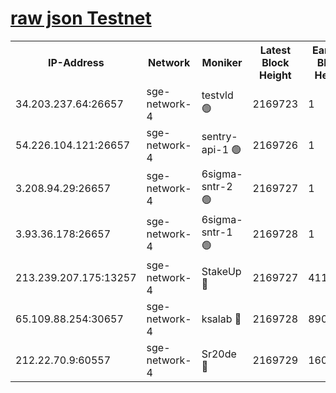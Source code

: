 
[raw json Testnet](https://rpc-check.sget.stavr.tech/sget/rpc-sget-result.json)
=


<table><tr><th>IP-Address</th><th>Network</th><th>Moniker</th><th>Latest Block Height</th><th>Earliest Block Height</th><th>Catching Up</th><th>Tx Index</th><th>Voting Power</th><th>Scan Time</th></tr><tr><td>34.203.237.64:26657</td><td>sge-network-4</td><td>testvld 🟢</td><td>2169723</td><td>1</td><td>False</td><td>on</td><td>0</td><td>2024-03-25T13:29:56.732181406UTC</td></tr><tr><td>54.226.104.121:26657</td><td>sge-network-4</td><td>sentry-api-1 🟢</td><td>2169726</td><td>1</td><td>False</td><td>on</td><td>0</td><td>2024-03-25T13:30:11.603772261UTC</td></tr><tr><td>3.208.94.29:26657</td><td>sge-network-4</td><td>6sigma-sntr-2 🟢</td><td>2169727</td><td>1</td><td>False</td><td>on</td><td>0</td><td>2024-03-25T13:30:18.960936941UTC</td></tr><tr><td>3.93.36.178:26657</td><td>sge-network-4</td><td>6sigma-sntr-1 🟢</td><td>2169728</td><td>1</td><td>False</td><td>on</td><td>0</td><td>2024-03-25T13:30:23.665748489UTC</td></tr><tr><td>213.239.207.175:13257</td><td>sge-network-4</td><td>StakeUp 🔴</td><td>2169727</td><td>411001</td><td>False</td><td>off</td><td>100</td><td>2024-03-25T13:30:17.944883674UTC</td></tr><tr><td>65.109.88.254:30657</td><td>sge-network-4</td><td>ksalab 🔴</td><td>2169728</td><td>890001</td><td>False</td><td>on</td><td>3497</td><td>2024-03-25T13:30:26.052254735UTC</td></tr><tr><td>212.22.70.9:60557</td><td>sge-network-4</td><td>Sr20de 🔴</td><td>2169729</td><td>1608978</td><td>False</td><td>on</td><td>133</td><td>2024-03-25T13:30:28.543728475UTC</td></tr></table>
